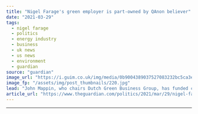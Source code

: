 ```yaml
---
title: "Nigel Farage's green employer is part-owned by QAnon believer"
date: "2021-03-29"
tags: 
  - nigel farage
  - politics
  - energy industry
  - business
  - uk news
  - us news
  - environment
  - guardian
source: "guardian"
image_url: "https://i.guim.co.uk/img/media/0b9004389037527083232bc5ca3eb1f53b4363a9/0_193_3500_2100/master/3500.jpg?width=460&quality=85&auto=format&fit=max&s=539a105eb02313efa98be88944dfc68e"
image_fp: "/assets/img/post_thumbnails/220.jpg"
lead: "John Mappin, who chairs Dutch Green Business Group, has funded conservative political causesNigel Farage’s new employer is part-owned by a wealthy British businessman and Donald Trump supporter who has promoted the far-right QAnon conspiracy.Dutch Gr..."
article_url: "https://www.theguardian.com/politics/2021/mar/29/nigel-farage-green-employer-qanon-john-mappin"
---
```


---

